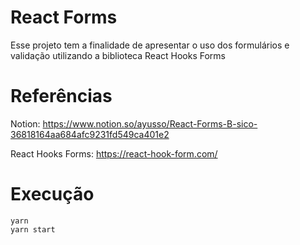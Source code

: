 # React Forms

Esse projeto tem a finalidade de apresentar o uso dos formulários e validação utilizando a biblioteca React Hooks Forms

# Referências

Notion: https://www.notion.so/ayusso/React-Forms-B-sico-36818164aa684afc9231fd549ca401e2

React Hooks Forms: https://react-hook-form.com/


# Execução

```shell
yarn
yarn start
```